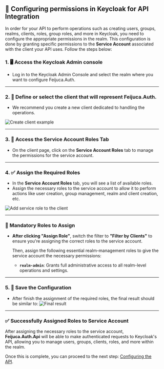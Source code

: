 ## 🔑 Configuring permissions in Keycloak for API Integration

In order for your API to perform operations such as creating users, groups, realms, clients, roles, group roles, and more in Keycloak, you need to configure the appropriate permissions in the realm. This configuration is done by granting specific permissions to the **Service Account** associated with the client your API uses. Follow the steps below:

### 1. 🖥️ Access the Keycloak Admin console
- Log in to the Keycloak Admin Console and select the realm where you want to configure Feijuca.Auth.
---
### 2. 📄 Define or select the client that will represent Feijuca.Auth.
- We recommend you create a new client dedicated to handling the operations.

![Create client example](https://res.cloudinary.com/dbyrluup1/image/upload/sgm76xrjufxskg9dy7ed.jpg "Example of client configuration in Keycloak")

---
### 3. 🔧 Access the **Service Account Roles** Tab
- On the client page, click on the **Service Account Roles** tab to manage the permissions for the service account.

---
### 4. ✅ Assign the Required Roles
- In the **Service Account Roles** tab, you will see a list of available roles.
- Assign the necessary roles to the service account to allow it to perform actions like user creation, group management, realm and client creation, etc.

![Add service role to the client](https://res.cloudinary.com/dbyrluup1/image/upload/tck5z6yhvqhxdq8aciqo.jpg "Add service role to the client")

---
### 📜 Mandatory Roles to Assign
- **After clicking "Assign Role"**, switch the filter to **"Filter by Clients"** to ensure you're assigning the correct roles to the service account.

  Then, assign the following essential realm-management roles to give the service account the necessary permissions:

  - **`realm-admin`**: Grants full administrative access to all realm-level operations and settings.
  
---
### 5. 💾 Save the Configuration
- After finish the assignment of the required roles, the final result should be similar to: 
![Final result](https://res.cloudinary.com/dbyrluup1/image/upload/cguwlrnek8q2fzyyam0j.jpg "Roles services added to the client")

---
### ✅ Successfully Assigned Roles to Service Account

After assigning the necessary roles to the service account, **Feijuca.Auth.Api** will be able to make authenticated requests to Keycloak's API, allowing you to manage users, groups, clients, roles, and more within the realm. 

Once this is complete, you can proceed to the next step: [Configuring the API](/Feijuca.Auth/docs/feijucaMandatoryConfigs.html).
